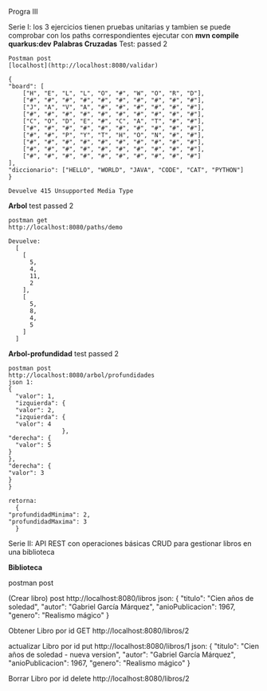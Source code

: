 Progra III 

Serie I: los 3 ejercicios tienen pruebas unitarias y tambien se puede comprobar con los paths correspondientes 
ejecutar con **mvn compile quarkus:dev**
  **Palabras Cruzadas**
    Test: passed 2

    Postman post
    [localhost](http://localhost:8080/validar)

    {
    "board": [
        ["H", "E", "L", "L", "O", "#", "W", "O", "R", "D"],
        ["#", "#", "#", "#", "#", "#", "#", "#", "#", "#"],
        ["J", "A", "V", "A", "#", "#", "#", "#", "#", "#"],
        ["#", "#", "#", "#", "#", "#", "#", "#", "#", "#"],
        ["C", "O", "D", "E", "#", "C", "A", "T", "#", "#"],
        ["#", "#", "#", "#", "#", "#", "#", "#", "#", "#"],
        ["#", "#", "P", "Y", "T", "H", "O", "N", "#", "#"],
        ["#", "#", "#", "#", "#", "#", "#", "#", "#", "#"],
        ["#", "#", "#", "#", "#", "#", "#", "#", "#", "#"],
        ["#", "#", "#", "#", "#", "#", "#", "#", "#", "#"]
    ],
    "diccionario": ["HELLO", "WORLD", "JAVA", "CODE", "CAT", "PYTHON"]
    }

    Devuelve 415 Unsupported Media Type

  **Arbol**
    test passed 2

    postman get
    http://localhost:8080/paths/demo

    Devuelve:
      [
        [
          5,
          4,
          11,
          2
        ],
        [
          5,
          8,
          4,
          5
        ]
      ]

  **Arbol-profundidad**
    test passed 2

    postman post
    http://localhost:8080/arbol/profundidades
    json 1:
    {
      "valor": 1,
      "izquierda": {
      "valor": 2,
      "izquierda": {
      "valor": 4
                   },
    "derecha": {
      "valor": 5
    }
    },
    "derecha": {
    "valor": 3
    }
    }

    retorna:
      {
    "profundidadMinima": 2,
    "profundidadMaxima": 3
      }

Serie II:
API REST con operaciones básicas CRUD para gestionar libros en una biblioteca

  **Biblioteca**

  postman post 
  
  (Crear libro) post
  http://localhost:8080/libros
  json: 
    {
      "titulo": "Cien años de soledad",
      "autor": "Gabriel García Márquez",
      "anioPublicacion": 1967,
      "genero": "Realismo mágico"
    }
    
  Obtener Libro por id GET
  http://localhost:8080/libros/2

  actualizar Libro por id put
  http://localhost:8080/libros/1
  json:
    {
      "titulo": "Cien años de soledad - nueva version",
      "autor": "Gabriel García Márquez",
      "anioPublicacion": 1967,
      "genero": "Realismo mágico"
    }

   Borrar Libro por id delete
   http://localhost:8080/libros/2
   
